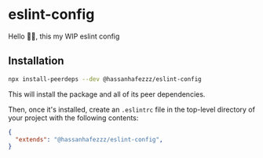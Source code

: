 
# eslint-config

Hello 👋🏻, this my WIP eslint config

## Installation

```bash
npx install-peerdeps --dev @hassanhafezzz/eslint-config
```

This will install the package and all of its peer dependencies.

Then, once it's installed, create an `.eslintrc` file in the top-level directory of your project with the following contents:

```json
{
  "extends": "@hassanhafezzz/eslint-config",
}
```
